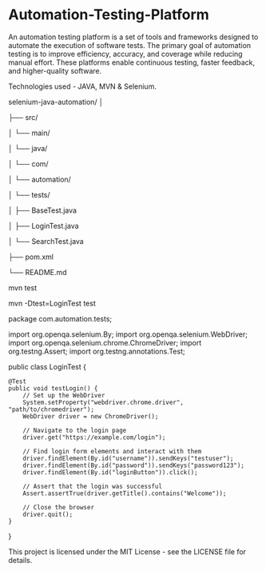 # Automation-Testing-Platform
An automation testing platform is a set of tools and frameworks designed to automate the execution of software tests. The primary goal of automation testing is to improve efficiency, accuracy, and coverage while reducing manual effort. These platforms enable continuous testing, faster feedback, and higher-quality software.

Technologies used - JAVA, MVN & Selenium.

selenium-java-automation/
│

├── src/

│   └── main/

│       └── java/

│           └── com/

│               └── automation/

│                   └── tests/

│                       ├── BaseTest.java

│                       ├── LoginTest.java

│                       └── SearchTest.java

├── pom.xml

└── README.md

mvn test

mvn -Dtest=LoginTest test

package com.automation.tests;

import org.openqa.selenium.By;
import org.openqa.selenium.WebDriver;
import org.openqa.selenium.chrome.ChromeDriver;
import org.testng.Assert;
import org.testng.annotations.Test;

public class LoginTest {

    @Test
    public void testLogin() {
        // Set up the WebDriver
        System.setProperty("webdriver.chrome.driver", "path/to/chromedriver");
        WebDriver driver = new ChromeDriver();
        
        // Navigate to the login page
        driver.get("https://example.com/login");
        
        // Find login form elements and interact with them
        driver.findElement(By.id("username")).sendKeys("testuser");
        driver.findElement(By.id("password")).sendKeys("password123");
        driver.findElement(By.id("loginButton")).click();
        
        // Assert that the login was successful
        Assert.assertTrue(driver.getTitle().contains("Welcome"));

        // Close the browser
        driver.quit();
    }
}

This project is licensed under the MIT License - see the LICENSE file for details.
